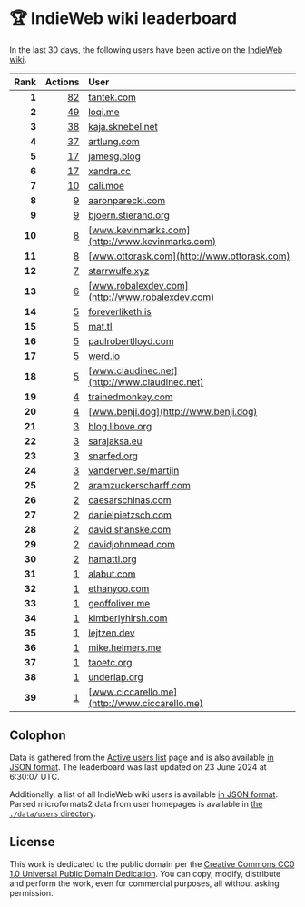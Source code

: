 # 🏆 IndieWeb wiki leaderboard

In the last 30 days, the following users have been active on the [IndieWeb wiki](https://indieweb.org).

| Rank | Actions | User |
|-----:|--------:|:-----|
| **1** | [82](https://indieweb.org/Special:Contributions/Tantek.com) | [tantek.com](http://tantek.com) |
| **2** | [49](https://indieweb.org/Special:Contributions/Loqi.me) | [loqi.me](http://loqi.me) |
| **3** | [38](https://indieweb.org/Special:Contributions/Kaja.sknebel.net) | [kaja.sknebel.net](http://kaja.sknebel.net) |
| **4** | [37](https://indieweb.org/Special:Contributions/Artlung.com) | [artlung.com](http://artlung.com) |
| **5** | [17](https://indieweb.org/Special:Contributions/Jamesg.blog) | [jamesg.blog](http://jamesg.blog) |
| **6** | [17](https://indieweb.org/Special:Contributions/Xandra.cc) | [xandra.cc](http://xandra.cc) |
| **7** | [10](https://indieweb.org/Special:Contributions/Cali.moe) | [cali.moe](http://cali.moe) |
| **8** | [9](https://indieweb.org/Special:Contributions/Aaronparecki.com) | [aaronparecki.com](http://aaronparecki.com) |
| **9** | [9](https://indieweb.org/Special:Contributions/Bjoern.stierand.org) | [bjoern.stierand.org](http://bjoern.stierand.org) |
| **10** | [8](https://indieweb.org/Special:Contributions/Www.kevinmarks.com) | [www.kevinmarks.com](http://www.kevinmarks.com) |
| **11** | [8](https://indieweb.org/Special:Contributions/Www.ottorask.com) | [www.ottorask.com](http://www.ottorask.com) |
| **12** | [7](https://indieweb.org/Special:Contributions/Starrwulfe.xyz) | [starrwulfe.xyz](http://starrwulfe.xyz) |
| **13** | [6](https://indieweb.org/Special:Contributions/Www.robalexdev.com) | [www.robalexdev.com](http://www.robalexdev.com) |
| **14** | [5](https://indieweb.org/Special:Contributions/Foreverliketh.is) | [foreverliketh.is](http://foreverliketh.is) |
| **15** | [5](https://indieweb.org/Special:Contributions/Mat.tl) | [mat.tl](http://mat.tl) |
| **16** | [5](https://indieweb.org/Special:Contributions/Paulrobertlloyd.com) | [paulrobertlloyd.com](http://paulrobertlloyd.com) |
| **17** | [5](https://indieweb.org/Special:Contributions/Werd.io) | [werd.io](http://werd.io) |
| **18** | [5](https://indieweb.org/Special:Contributions/Www.claudinec.net) | [www.claudinec.net](http://www.claudinec.net) |
| **19** | [4](https://indieweb.org/Special:Contributions/Trainedmonkey.com) | [trainedmonkey.com](http://trainedmonkey.com) |
| **20** | [4](https://indieweb.org/Special:Contributions/Www.benji.dog) | [www.benji.dog](http://www.benji.dog) |
| **21** | [3](https://indieweb.org/Special:Contributions/Blog.libove.org) | [blog.libove.org](http://blog.libove.org) |
| **22** | [3](https://indieweb.org/Special:Contributions/Sarajaksa.eu) | [sarajaksa.eu](http://sarajaksa.eu) |
| **23** | [3](https://indieweb.org/Special:Contributions/Snarfed.org) | [snarfed.org](http://snarfed.org) |
| **24** | [3](https://indieweb.org/Special:Contributions/Vanderven.se_martijn) | [vanderven.se/martijn](http://vanderven.se/martijn) |
| **25** | [2](https://indieweb.org/Special:Contributions/Aramzuckerscharff.com) | [aramzuckerscharff.com](http://aramzuckerscharff.com) |
| **26** | [2](https://indieweb.org/Special:Contributions/Caesarschinas.com) | [caesarschinas.com](http://caesarschinas.com) |
| **27** | [2](https://indieweb.org/Special:Contributions/Danielpietzsch.com) | [danielpietzsch.com](http://danielpietzsch.com) |
| **28** | [2](https://indieweb.org/Special:Contributions/David.shanske.com) | [david.shanske.com](http://david.shanske.com) |
| **29** | [2](https://indieweb.org/Special:Contributions/Davidjohnmead.com) | [davidjohnmead.com](http://davidjohnmead.com) |
| **30** | [2](https://indieweb.org/Special:Contributions/Hamatti.org) | [hamatti.org](http://hamatti.org) |
| **31** | [1](https://indieweb.org/Special:Contributions/Alabut.com) | [alabut.com](http://alabut.com) |
| **32** | [1](https://indieweb.org/Special:Contributions/Ethanyoo.com) | [ethanyoo.com](http://ethanyoo.com) |
| **33** | [1](https://indieweb.org/Special:Contributions/Geoffoliver.me) | [geoffoliver.me](http://geoffoliver.me) |
| **34** | [1](https://indieweb.org/Special:Contributions/Kimberlyhirsh.com) | [kimberlyhirsh.com](http://kimberlyhirsh.com) |
| **35** | [1](https://indieweb.org/Special:Contributions/Lejtzen.dev) | [lejtzen.dev](http://lejtzen.dev) |
| **36** | [1](https://indieweb.org/Special:Contributions/Mike.helmers.me) | [mike.helmers.me](http://mike.helmers.me) |
| **37** | [1](https://indieweb.org/Special:Contributions/Taoetc.org) | [taoetc.org](http://taoetc.org) |
| **38** | [1](https://indieweb.org/Special:Contributions/Underlap.org) | [underlap.org](http://underlap.org) |
| **39** | [1](https://indieweb.org/Special:Contributions/Www.ciccarello.me) | [www.ciccarello.me](http://www.ciccarello.me) |


## Colophon

Data is gathered from the [Active users list](https://indieweb.org/Special:ActiveUsers) page and is also available [in JSON format](https://github.com/jgarber623/indieweb-wiki-leaderboard/blob/main/data/leaderboard.json). The leaderboard was last updated on 23 June 2024 at 6:30:07 UTC.

Additionally, a list of all IndieWeb wiki users is available [in JSON format](https://github.com/jgarber623/indieweb-wiki-leaderboard/blob/main/data/users.json). Parsed microformats2 data from user homepages is available in [the `./data/users` directory](https://github.com/jgarber623/indieweb-wiki-leaderboard/blob/main/data/users).

## License

This work is dedicated to the public domain per the [Creative Commons CC0 1.0 Universal Public Domain Dedication](https://creativecommons.org/publicdomain/zero/1.0/). You can copy, modify, distribute and perform the work, even for commercial purposes, all without asking permission.

